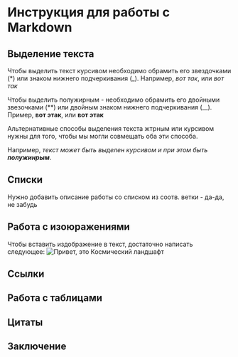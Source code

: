 # Инструкция для работы с Markdown

## Выделение текста
Чтобы выделить текст курсивом необходимо обрамить его звездочками (*) или знаком нижнего подчеркивания (_). Например, *вот так*, или _вот так_

Чтобы выделить полужирным - необходимо обрамить его двойными звезочками (**) или двойным знаком нижнего подчеркивания (__). 
Пример, **вот этак**, или __вот этак__

Альтернативные способы выделения текста жтрным или курсивом нужны для того, чтобы мы могли совмещать оба эти способа.

Например, _текст может быть выделен курсивом и при этом быть **полужинрым**_.

## Списки

Нужно добавить описание работы со списком из соотв. ветки - да-да, не забудь

## Работа с изоюражениями

Чтобы вставить издображение в текст, достаточно написать следующее:
![Привет, это Космический ландшафт](Kosmos.jfif)


## Ссылки

## Работа с таблицами

## Цитаты

## Заключение